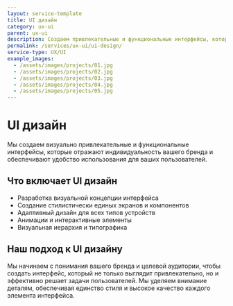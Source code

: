 ```yaml
---
layout: service-template
title: UI дизайн
category: ux-ui
parent: ux-ui
description: Создаем привлекательные и функциональные интерфейсы, которые отражают индивидуальность вашего бренда и обеспечивают удобство использования.
permalink: /services/ux-ui/ui-design/
service-type: UX/UI
example_images:
  - /assets/images/projects/01.jpg
  - /assets/images/projects/02.jpg
  - /assets/images/projects/03.jpg
  - /assets/images/projects/04.jpg
  - /assets/images/projects/05.jpg
---
```


# UI дизайн

Мы создаем визуально привлекательные и функциональные интерфейсы, которые отражают индивидуальность вашего бренда и обеспечивают удобство использования для ваших пользователей.

## Что включает UI дизайн

- Разработка визуальной концепции интерфейса
- Создание стилистически единых экранов и компонентов
- Адаптивный дизайн для всех типов устройств
- Анимации и интерактивные элементы
- Визуальная иерархия и типографика

## Наш подход к UI дизайну

Мы начинаем с понимания вашего бренда и целевой аудитории, чтобы создать интерфейс, который не только выглядит привлекательно, но и эффективно решает задачи пользователей. Мы уделяем внимание деталям, обеспечивая единство стиля и высокое качество каждого элемента интерфейса.
